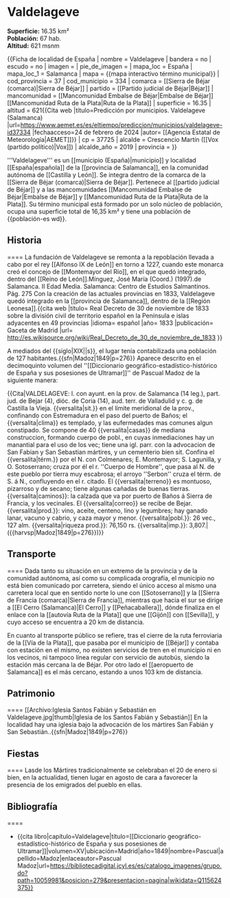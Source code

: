 # Valdelageve

**Superficie:** 16.35 km²  
**Población:** 67 hab.  
**Altitud:** 621 msnm  

{{Ficha de localidad de España
| nombre = Valdelageve
| bandera = no
| escudo = no
| imagen = 
| pie_de_imagen = 
| mapa_loc = España
| mapa_loc_1 = Salamanca
| mapa = {{mapa interactivo término municipal}}
| cod_provincia = 37
| cod_municipio = 334
| comarca = [[Sierra de Béjar (comarca)|Sierra de Béjar]]
| partido = [[Partido judicial de Béjar|Béjar]]
| mancomunidad = [[Mancomunidad Embalse de Béjar|Embalse de Béjar]]<br />[[Mancomunidad Ruta de la Plata|Ruta de la Plata]]
| superficie = 16.35
| altitud = 621<ref>{{Cita web |título=Predicción por municipios. Valdelageve (Salamanca) |url=https://www.aemet.es/es/eltiempo/prediccion/municipios/valdelageve-id37334 |fechaacceso=24 de febrero de 2024 |autor= [[Agencia Estatal de Meteorología|AEMET]]}}</ref>
| cp = 37725
| alcalde = Crescencio Martín ([[Vox (partido político)|Vox]])
| alcalde_año = 2019
| provincia = 
}}

'''Valdelageve''' es un [[municipio (España)|municipio]] y localidad [[España|española]] de la [[provincia de Salamanca]], en la comunidad autónoma de [[Castilla y León]]. Se integra dentro de la comarca de la [[Sierra de Béjar (comarca)|Sierra de Béjar]]. Pertenece al [[partido judicial de Béjar]] y a las mancomunidades [[Mancomunidad Embalse de Béjar|Embalse de Béjar]] y [[Mancomunidad Ruta de la Plata|Ruta de la Plata]]. Su término municipal está formado por un solo núcleo de población, ocupa una superficie total de 16,35&nbsp;km² y tiene una población de {{población-es wd}}.

## Historia

====
La fundación de Valdelageve se remonta a la repoblación llevada a cabo por el rey [[Alfonso IX de León]] en torno a 1227, cuando este monarca creó el concejo de [[Montemayor del Río]], en el que quedó integrado, dentro del [[Reino de León]].<ref>Mínguez, José María (Coord.) (1997).de Salamanca. II Edad Media. Salamanca: Centro de Estudios Salmantinos. Pág. 275</ref> Con la creación de las actuales provincias en 1833, Valdelageve quedó integrado en la [[provincia de Salamanca]], dentro de la [[Región Leonesa]].<ref>{{cita web |título= Real Decreto de 30 de noviembre de 1833 sobre la división civil de territorio español en la Península e islas adyacentes en 49 provincias |idioma= español |año= 1833 |publicación= Gaceta de Madrid |url= http://es.wikisource.org/wiki/Real_Decreto_de_30_de_noviembre_de_1833 }}</ref>

A mediados del {{siglo|XIX||s}}, el lugar tenía contabilizada una población de 127 habitantes.{{sfn|Madoz|1849|p=276}} Aparece descrito en el decimoquinto volumen del ''[[Diccionario geográfico-estadístico-histórico de España y sus posesiones de Ultramar]]'' de Pascual Madoz de la siguiente manera:

{{Cita|VALDELAGEVE: l. con ayunt. en la prov. de Salamanca (14 leg.), part. jud. de Bejar (4), dióc. de Coria (14), aud. terr. de Valladulid y c. g. de Castilla la Vieja. {{versalita|sit.}} en el límite meridional de la prov., confinando con Estremadura en el paso del puerto de Baños; el {{versalita|clima}} es templado, y las eufermedades mas comunes algun constipado. Se compone de 40 {{versalita|casas}} de mediana construccion, formando cuerpo de pobl., en cuyas inmediaciones hay un manantial para el uso de los vec; tiene una igl. parr. con la advocacion de San Fabian y San Sebastian mártires, y un cementerio bien sit. Confina el {{versalita|térm.}} por el N. con Colmenares; E. Montemayor; S. Lagunilla, y O. Sotoserrano; cruza por él el r. ''Cuerpo de Hombre'', que pasa al N. de este pueblo por tierra muy escabrosa; el arroyo ''Serbon'' cruza el térm. de S. á N., confluyendo en el r. citado. El {{versalita|terreno}} es montuoso, pizarroso y de secano; tiene algunas cañadas de buenas tierras. {{versalita|caminos}}: la calzada que va por puerto de Baños á Sierra de Francia, y los vecinales. El {{versalita|correo}} se recibe de Bejar. {{versalita|prod.}}: vino, aceite, centeno, lino y legumbres; hay ganado lanar, vacuno y cabrio, y caza mayor y menor. {{versalita|pobl.}}: 26 vec., 127 alm. {{versalita|riqueza prod.}}: 76,150 rs. {{versalita|imp.}}: 3,807.|({{harvsp|Madoz|1849|p=276}})}}

## Transporte

====
Dada tanto su situación en un extremo de la provincia y de la comunidad autónoma, así como su complicada orografía, el municipio no está bien comunicado por carretera, siendo el único acceso al mismo una carretera local que en sentido norte lo une con [[Sotoserrano]] y la [[Sierra de Francia (comarca)|Sierra de Francia]], mientras que hacia el sur se dirige a [[El Cerro (Salamanca)|El Cerro]] y [[Peñacaballera]], dónde finaliza en el enlace con la [[autovía Ruta de la Plata]] que une [[Gijón]] con [[Sevilla]], y cuyo acceso se encuentra a 20 km de distancia.

En cuanto al transporte público se refiere, tras el cierre de la ruta ferroviaria de la [[Vía de la Plata]], que pasaba por el municipio de [[Béjar]] y contaba con estación en el mismo, no existen servicios de tren en el municipio ni en los vecinos, ni tampoco línea regular con servicio de autobús, siendo la estación más cercana la de Béjar. Por otro lado el [[aeropuerto de Salamanca]] es el más cercano, estando a unos 103 km de distancia.

## Patrimonio

====
[[Archivo:Iglesia Santos Fabián y Sebastián en Valdelageve.jpg|thumb|Iglesia de los Santos Fabián y Sebastián]]
En la localidad hay una iglesia bajo la advocación de los mártires San Fabián y San Sebastián..{{sfn|Madoz|1849|p=276}}

## Fiestas

====
Lasde los Mártires tradicionalmente se celebraban el 20 de enero si bien, en la actualidad, tienen lugar en agosto de cara a favorecer la presencia de los emigrados del pueblo en ellas.

## Bibliografía

====
* {{cita libro|capítulo=Valdelageve|título=[[Diccionario geográfico-estadístico-histórico de España y sus posesiones de Ultramar]]|volumen=XV|ubicación=Madrid|año=1849|nombre=Pascual|apellido=Madoz|enlaceautor=Pascual Madoz|url=https://bibliotecadigital.jcyl.es/es/catalogo_imagenes/grupo.do?path=10059981&posicion=279&presentacion=pagina|wikidata=Q115624375}}